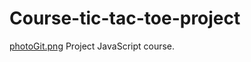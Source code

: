 # Course-tic-tac-toe-project
[photoGit.png](Course-tic-tac-toe-project/photoGit.png)
Project  JavaScript course.
